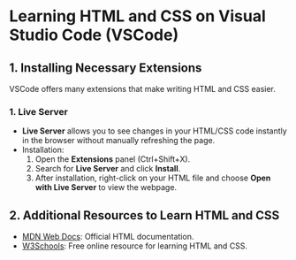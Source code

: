 # Learning HTML and CSS on Visual Studio Code (VSCode)

## 1. Installing Necessary Extensions

VSCode offers many extensions that make writing HTML and CSS easier.

### 1. Live Server
- **Live Server** allows you to see changes in your HTML/CSS code instantly in the browser without manually refreshing the page.
- Installation:
    1. Open the **Extensions** panel (Ctrl+Shift+X).
    2. Search for **Live Server** and click **Install**.
    3. After installation, right-click on your HTML file and choose **Open with Live Server** to view the webpage.

## 2. Additional Resources to Learn HTML and CSS

- [MDN Web Docs](https://developer.mozilla.org/en-US/docs/Web/HTML): Official HTML documentation.
- [W3Schools](https://www.w3schools.com/html/): Free online resource for learning HTML and CSS.

